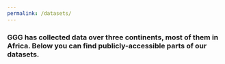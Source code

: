 ```yaml
---
permalink: /datasets/
---
```


### GGG has collected data over three continents, most of them in Africa. Below you can find publicly-accessible parts of our datasets.
